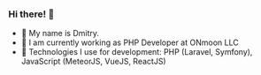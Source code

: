 ### Hi there! 👋 
 - 🙂 My name is Dmitry. 
 - 👔 I am currently working as PHP Developer at ONmoon LLC
 - 🔨 Technologies I use for development: PHP (Laravel, Symfony), JavaScript (MeteorJS, VueJS, ReactJS)
